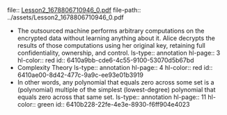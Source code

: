 file:: [Lesson2_1678806710946_0.pdf](../assets/Lesson2_1678806710946_0.pdf)
file-path:: ../assets/Lesson2_1678806710946_0.pdf

- The outsourced machine performs arbitrary computations on the encrypted data without learning anything about it. Alice decrypts the results of those computations using her original key, retaining full confidentiality, ownership, and control.
  ls-type:: annotation
  hl-page:: 3
  hl-color:: red
  id:: 6410a9bb-cde6-4c55-9100-53070d5b67bd
- Complexity Theory
  ls-type:: annotation
  hl-page:: 4
  hl-color:: red
  id:: 6410ae00-8d42-477c-9a9c-ee93e01b3919
- In other words, any polynomial that equals zero across some set is a (polynomial) multiple of the simplest (lowest-degree) polynomial that equals zero across that same set.
  ls-type:: annotation
  hl-page:: 11
  hl-color:: green
  id:: 6410b228-22fe-4e3e-8930-f6ff904e4023